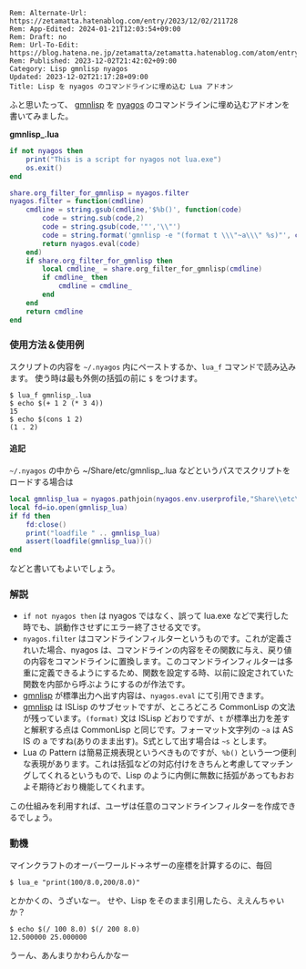 ```header
Rem: Alternate-Url: https://zetamatta.hatenablog.com/entry/2023/12/02/211728
Rem: App-Edited: 2024-01-21T12:03:54+09:00
Rem: Draft: no
Rem: Url-To-Edit: https://blog.hatena.ne.jp/zetamatta/zetamatta.hatenablog.com/atom/entry/6801883189063510718
Rem: Published: 2023-12-02T21:42:02+09:00
Category: Lisp gmnlisp nyagos
Updated: 2023-12-02T21:17:28+09:00
Title: Lisp を nyagos のコマンドラインに埋め込む Lua アドオン
```
ふと思いたって、 [gmnlisp] を [nyagos] のコマンドラインに埋め込むアドオンを書いてみました。

[gmnlisp]: https://github.com/hymkor/gmnlisp
[nyagos]: https://github.com/nyaosorg/nyagos

**gmnlisp_.lua**

```lua
if not nyagos then
    print("This is a script for nyagos not lua.exe")
    os.exit()
end

share.org_filter_for_gmnlisp = nyagos.filter
nyagos.filter = function(cmdline)
    cmdline = string.gsub(cmdline,'$%b()', function(code)
        code = string.sub(code,2)
        code = string.gsub(code,'"','\\"')
        code = string.format('gmnlisp -e "(format t \\\"~a\\\" %s)"', code)
        return nyagos.eval(code)
    end)
    if share.org_filter_for_gmnlisp then
        local cmdline_ = share.org_filter_for_gmnlisp(cmdline)
        if cmdline_ then
            cmdline = cmdline_
        end
    end
    return cmdline
end
```

### 使用方法＆使用例

スクリプトの内容を `~/.nyagos` 内にペーストするか、`lua_f` コマンドで読み込みます。 使う時は最も外側の括弧の前に `$` をつけます。

```
$ lua_f gmnlisp_.lua
$ echo $(+ 1 2 (* 3 4))
15
$ echo $(cons 1 2)
(1 . 2)
```

#### 追記

`~/.nyagos` の中から ~/Share/etc/gmnlisp_.lua などというパスでスクリプトをロードする場合は

```lua
local gmnlisp_lua = nyagos.pathjoin(nyagos.env.userprofile,"Share\\etc\\gmnlisp_.lua")
local fd=io.open(gmnlisp_lua)
if fd then
    fd:close()
    print("loadfile " .. gmnlisp_lua)
    assert(loadfile(gmnlisp_lua))()
end
```

などと書いてもよいでしょう。

### 解説

- `if not nyagos then` は nyagos ではなく、誤って lua.exe などで実行した時でも、誤動作させずにエラー終了させる文です。
- `nyagos.filter` はコマンドラインフィルターというものです。これが定義されいた場合、nyagos は、コマンドラインの内容をその関数に与え、戻り値の内容をコマンドラインに置換します。このコマンドラインフィルターは多重に定義できるようにするため、関数を設定する時、以前に設定されていた関数を内部から呼ぶようにするのが作法です。
- [gmnlisp] が標準出力へ出す内容は、`nyagos.eval` にて引用できます。
- [gmnlisp] は ISLisp のサブセットですが、ところどころ CommonLisp の文法が残っています。`(format)` 文は ISLisp どおりですが、`t` が標準出力を差すと解釈する点は CommonLisp と同じです。フォーマット文字列の `~a` は AS IS の a ですね(ありのまま出す)。S式として出す場合は `~s` とします。
- Lua の Pattern は簡易正規表現というべきものですが、`%b()` という一つ便利な表現があります。これは括弧などの対応付けをきちんと考慮してマッチングしてくれるというもので、Lisp のように内側に無数に括弧があってもおおよそ期待どおり機能してくれます。

この仕組みを利用すれば、ユーザは任意のコマンドラインフィルターを作成できるでしょう。

### 動機

マインクラフトのオーバーワールド→ネザーの座標を計算するのに、毎回

```
$ lua_e "print(100/8.0,200/8.0)"
```

とかかくの、うざいなー。
せや、Lisp をそのまま引用したら、ええんちゃいか？

```
$ echo $(/ 100 8.0) $(/ 200 8.0)
12.500000 25.000000
```

うーん、あんまりかわらんかなー
